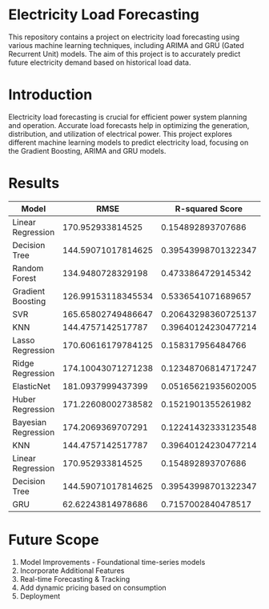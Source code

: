 # Electricity Load Forecasting

This repository contains a project on electricity load forecasting using various machine learning techniques, including ARIMA and GRU (Gated Recurrent Unit) models. The aim of this project is to accurately predict future electricity demand based on historical load data.

# Introduction

Electricity load forecasting is crucial for efficient power system planning and operation. Accurate load forecasts help in optimizing the generation, distribution, and utilization of electrical power. This project explores different machine learning models to predict electricity load, focusing on the Gradient Boosting, ARIMA and GRU models.

# Results

| Model  | RMSE | R-squared Score |
| ------------- | ------------- | ------------- |
| Linear Regression  | 170.952933814525 | 0.154892893707686 |
| Decision Tree  | 144.59071017814625  | 0.39543998701322347 |
| Random Forest  | 134.9480728329198 | 0.4733864729145342 |
| Gradient Boosting  | 126.99153118345534  | 0.5336541071689657 |
| SVR  | 165.65802749486647 | 0.20643298360725137 |
| KNN  | 144.4757142517787  | 0.39640124230477214 |
| Lasso Regression  | 170.60616179784125 | 0.158317956484766 |
| Ridge Regression  | 174.10043071271238  | 0.12348706814717247 |
| ElasticNet  | 181.0937999437399 | 0.05165621935602005 |
| Huber Regression  | 171.22608002738582  | 0.1521901355261982 |
| Bayesian Regression  | 174.2069369707291 | 0.12241432333123548 |
| KNN  | 144.4757142517787  | 0.39640124230477214 |
| Linear Regression  | 170.952933814525 | 0.154892893707686 |
| Decision Tree  | 144.59071017814625  | 0.39543998701322347 |
| GRU | 62.62243814978686 | 0.7157002840478517 |

# Future Scope

1. Model Improvements - Foundational time-series models
2. Incorporate Additional Features
3. Real-time Forecasting & Tracking
4. Add dynamic pricing based on consumption
5. Deployment




